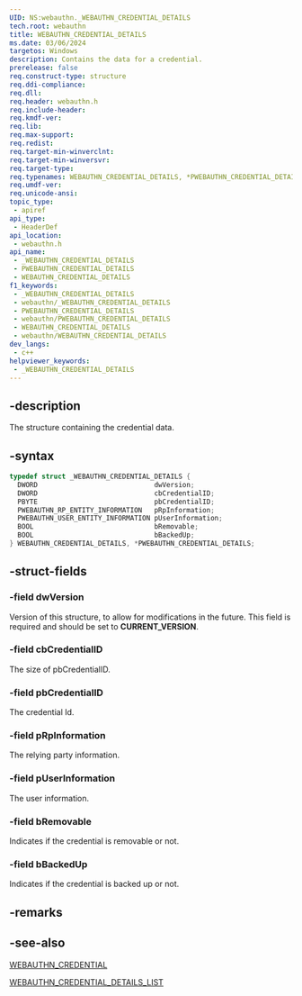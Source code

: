 ```yaml
---
UID: NS:webauthn._WEBAUTHN_CREDENTIAL_DETAILS
tech.root: webauthn
title: WEBAUTHN_CREDENTIAL_DETAILS
ms.date: 03/06/2024
targetos: Windows
description: Contains the data for a credential.
prerelease: false
req.construct-type: structure
req.ddi-compliance: 
req.dll: 
req.header: webauthn.h
req.include-header: 
req.kmdf-ver: 
req.lib: 
req.max-support: 
req.redist: 
req.target-min-winverclnt: 
req.target-min-winversvr: 
req.target-type: 
req.typenames: WEBAUTHN_CREDENTIAL_DETAILS, *PWEBAUTHN_CREDENTIAL_DETAILS
req.umdf-ver: 
req.unicode-ansi: 
topic_type:
 - apiref
api_type:
 - HeaderDef
api_location:
 - webauthn.h
api_name:
 - _WEBAUTHN_CREDENTIAL_DETAILS
 - PWEBAUTHN_CREDENTIAL_DETAILS
 - WEBAUTHN_CREDENTIAL_DETAILS
f1_keywords:
 - _WEBAUTHN_CREDENTIAL_DETAILS
 - webauthn/_WEBAUTHN_CREDENTIAL_DETAILS
 - PWEBAUTHN_CREDENTIAL_DETAILS
 - webauthn/PWEBAUTHN_CREDENTIAL_DETAILS
 - WEBAUTHN_CREDENTIAL_DETAILS
 - webauthn/WEBAUTHN_CREDENTIAL_DETAILS
dev_langs:
 - c++
helpviewer_keywords:
 - _WEBAUTHN_CREDENTIAL_DETAILS
---
```


## -description

The structure containing the credential data.

## -syntax

```cpp
typedef struct _WEBAUTHN_CREDENTIAL_DETAILS {
  DWORD                             dwVersion;
  DWORD                             cbCredentialID;
  PBYTE                             pbCredentialID;
  PWEBAUTHN_RP_ENTITY_INFORMATION   pRpInformation;
  PWEBAUTHN_USER_ENTITY_INFORMATION pUserInformation;
  BOOL                              bRemovable;
  BOOL                              bBackedUp;
} WEBAUTHN_CREDENTIAL_DETAILS, *PWEBAUTHN_CREDENTIAL_DETAILS;
```

## -struct-fields

### -field dwVersion

Version of this structure, to allow for modifications in the future. This field is required and should be set to **CURRENT_VERSION**.

### -field cbCredentialID

The size of pbCredentialID.

### -field pbCredentialID

The credential Id.

### -field pRpInformation

The relying party information.

### -field pUserInformation

The user information.

### -field bRemovable

Indicates if the credential is removable or not.

### -field bBackedUp

Indicates if the credential is backed up or not.

## -remarks

## -see-also

[WEBAUTHN_CREDENTIAL](./ns-webauthn-webauthn_credential.md)

[WEBAUTHN_CREDENTIAL_DETAILS_LIST](./ns-webauthn-webauthn_credential_details_list.md)

